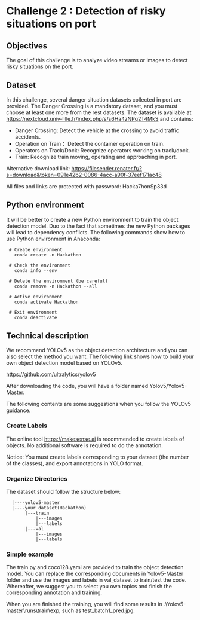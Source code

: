 # Challenge 2 : Detection of risky situations on port

## Objectives

The goal of this challenge is to analyze video streams or images to detect risky situations on the port. 

## Dataset 

In this challenge, several danger situation datasets collected in port are provided. The Danger Crossing is a mandatory dataset, and you must choose at least one more from the rest datasets. The dataset is available at https://nextcloud.univ-lille.fr/index.php/s/s6Ha4zNPq2T4MkS and contains:
 * Danger Crossing: Detect the vehicle at the crossing to avoid traffic accidents.
 * Operation on Train： Detect the container operation on train.
 * Operators on Track/Dock: Recognize operators working on track/dock.
 * Train: Recognize train moving, operating and approaching in port.

Alternative download link: https://filesender.renater.fr/?s=download&token=091e42b2-0086-4acc-a90f-37eef171ac48

All files and links are protected with password: Hacka7honSp33d

## Python environment

It will be better to create a new Python environment to train the object detection model. Duo to the fact that sometimes the new Python packages will lead to dependency conflicts. The following commands show how to use Python environment in Anaconda:

```
 # Create environment
   conda create -n Hackathon
   
 # Check the environment
   conda info --env
   
 # Delete the environment (be careful)
   conda remove -n Hackathon --all
   
 # Active environment
   conda activate Hackathon
   
 # Exit environment
   conda deactivate
```

## Technical description 

We recommend YOLOv5 as the object detection architecture and you can also select the method you want. The following link shows how to build your own object detection model based on YOLOv5.

https://github.com/ultralytics/yolov5

After downloading the code, you will have a folder named Yolov5/Yolov5-Master.

The following contents are some suggestions when you follow the YOLOv5 guidance.

### Create Labels
The online tool https://makesense.ai is recommended to create labels of objects. No additional software is required to do the annotation.

Notice: You must create labels corresponding to your dataset (the number of the classes), and export annotations in YOLO format.

### Organize Directories
The dataset should follow the structure below:

```
  |----yolov5-master
  |----your dataset(Hackathon)
       |---train
           |---images      
           |---labels        
       |---val     
           |---images         
           |---labels
```
### Simple example
The train.py and coco128.yaml are provided to train the object detection model. You can replace the corresponding documents in Yolov5-Master folder and use the images and labels in val_dataset to train/test the code. Whereafter, we suggest you to select you own topics and finish the corresponding annotation and training.

When you are finished the training, you will find some results in .\Yolov5-master\runs\train\exp, such as test_batch1_pred.jpg.

